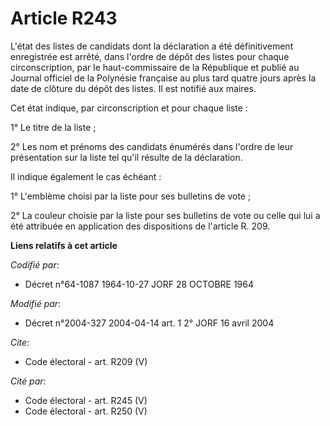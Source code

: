 # Article R243

L'état des listes de candidats dont la déclaration a été définitivement enregistrée est arrêté, dans l'ordre de dépôt des
listes pour chaque circonscription, par le haut-commissaire de la République et publié au Journal officiel de la Polynésie
française au plus tard quatre jours après la date de clôture du dépôt des listes. Il est notifié aux maires.

Cet état indique, par circonscription et pour chaque liste :

1° Le titre de la liste ;

2° Les nom et prénoms des candidats énumérés dans l'ordre de leur présentation sur la liste tel qu'il résulte de la
déclaration.

Il indique également le cas échéant :

1° L'emblème choisi par la liste pour ses bulletins de vote ;

2° La couleur choisie par la liste pour ses bulletins de vote ou celle qui lui a été attribuée en application des
dispositions de l'article R. 209.

**Liens relatifs à cet article**

_Codifié par_:

  - Décret n°64-1087 1964-10-27 JORF 28 OCTOBRE 1964

_Modifié par_:

  - Décret n°2004-327 2004-04-14 art. 1 2° JORF 16 avril 2004

_Cite_:

  - Code électoral - art. R209 (V)

_Cité par_:

  - Code électoral - art. R245 (V)
  - Code électoral - art. R250 (V)
